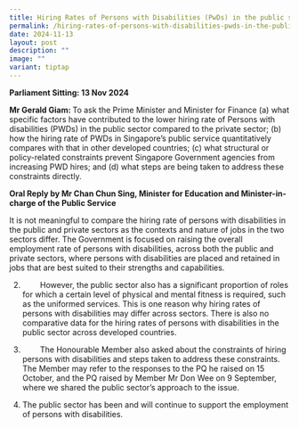 ```yaml
---
title: Hiring Rates of Persons with Disabilities (PwDs) in the public sector
permalink: /hiring-rates-of-persons-with-disabilities-pwds-in-the-public-sector/
date: 2024-11-13
layout: post
description: ""
image: ""
variant: tiptap
---
```

<p><strong>Parliament Sitting: 13 Nov 2024</strong>
</p>
<p></p>
<p><strong>Mr Gerald Giam: </strong>To ask the Prime Minister and Minister
for Finance (a) what specific factors have contributed to the lower hiring
rate of Persons with disabilities (PWDs) in the public sector compared
to the private sector; (b) how the hiring rate of PWDs in Singapore’s public
service quantitatively compares with that in other developed countries;
(c) what structural or policy-related constraints prevent Singapore Government
agencies from increasing PWD hires; and (d) what steps are being taken
to address these constraints directly.</p>
<p></p>
<p><strong>Oral Reply by Mr Chan Chun Sing, Minister for Education and Minister-in-charge of the Public Service</strong>
</p>
<p></p>
<p>It is not meaningful to compare the hiring rate of persons with disabilities
in the public and private sectors as the contexts and nature of jobs in
the two sectors differ. The Government is focused on raising the overall
employment rate of persons with disabilities, across both the public and
private sectors, where persons with disabilities are placed and retained
in jobs that are best suited to their strengths and capabilities.</p>
<p></p>
<ol start="2" data-tight="true" class="tight">
<li>
<p>&nbsp;&nbsp;&nbsp; &nbsp;&nbsp;&nbsp; However, the public sector also
has a significant proportion of roles for which a certain level of physical
and mental fitness is required, such as the uniformed services. This is
one reason why hiring rates of persons with disabilities may differ across
sectors. There is also no comparative data for the hiring rates of persons
with disabilities in the public sector across developed countries.</p>
</li>
</ol>
<p></p>
<ol start="3" data-tight="true" class="tight">
<li>
<p>&nbsp;&nbsp; &nbsp;&nbsp;&nbsp;&nbsp; The Honourable Member also asked
about the constraints of hiring persons with disabilities and steps taken
to address these constraints. The Member may refer to the responses to
the PQ he raised on 15 October, and the PQ raised by Member Mr Don Wee
on 9 September, where we shared the public sector’s approach to the issue.</p>
</li>
</ol>
<p></p>
<ol start="4" data-tight="true" class="tight">
<li>
<p>The public sector has been and will continue to support the employment
of persons with disabilities.</p>
</li>
</ol>
<p></p>